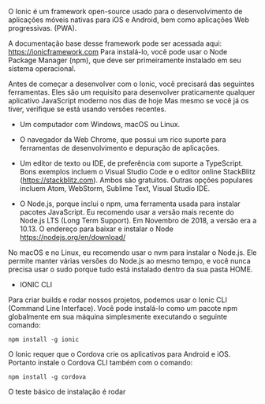 
O Ionic é um framework open-source usado para o desenvolvimento de aplicações móveis nativas para iOS e Android, bem como aplicações Web progressivas. (PWA).

A documentação base desse framework pode ser acessada aqui: https://ionicframework.com
Para instalá-lo, você pode usar o Node Package Manager (npm), que deve ser primeiramente instalado em seu sistema operacional.


Antes de começar a desenvolver com o Ionic, você precisará das seguintes ferramentas. Eles são um requisito para desenvolver praticamente qualquer aplicativo JavaScript moderno nos dias de hoje Mas mesmo se você já os tiver, verifique se está usando versões recentes.

* Um computador com Windows, macOS ou Linux.

* O navegador da Web Chrome, que possui um rico suporte para ferramentas de desenvolvimento e depuração de aplicações.

* Um editor de texto ou IDE, de preferência com suporte a TypeScript. Bons exemplos incluem o Visual Studio Code e o editor online StackBlitz (https://stackblitz.com). Ambos são gratuitos. Outras opções populares incluem Atom, WebStorm, Sublime Text, Visual Studio IDE.

* O Node.js, porque inclui o npm, uma ferramenta usada para instalar pacotes JavaScript. Eu recomendo usar a versão mais recente do Node.js LTS (Long Term Support). Em Novembro de 2018, a versão era a 10.13. O endereço para baixar e instalar o Node https://nodejs.org/en/download/

No macOS e no Linux, eu recomendo usar o nvm para instalar o Node.js. Ele permite manter várias versões do Node.js ao mesmo tempo, e você nunca precisa usar o sudo porque tudo está instalado dentro da sua pasta HOME.

* IONIC CLI

Para criar builds e rodar nossos projetos, podemos usar o Ionic CLI (Command Line Interface). Você pode instalá-lo como um pacote npm globalmente em sua máquina simplesmente executando o seguinte comando:

```console
npm install -g ionic
```

O Ionic requer que o Cordova crie os aplicativos para Android e iOS. Portanto instale o Cordova CLI também com o comando:

```console
npm install -g cordova
```

O teste básico de instalação é rodar

